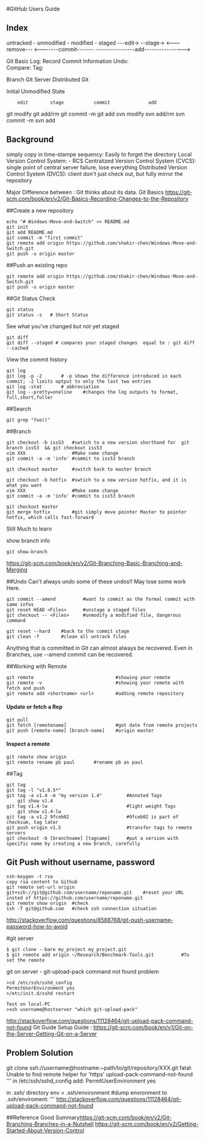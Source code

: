 #GitHub Users Guide

## Index
untracked - unmodified - modified - staged
                   ---edit->   --stage->
    <---remove---  <-------commit-------
    ----------------add---------------->

Git Basic
    Log:    Record Commit Information
    Undo:   
    Compare:
    Tag:

Branch
Git Server
Distributed Git

Initial Unmodified State

        edit        stage           commit              add
git     modify      git add/rm      git commit -m       git add
svn     modify      svn add/rm      svn commit -m       svn add


## Background
simply copy in time-stampe sequency: Easily to forget the directory
Local Version Control System: - RCS
Centralized Version Control System (CVCS): single point of central server failure, lose everything
Distributed Version Control System (DVCS): client don't just check out, but fully mirror the repository

Major Difference between : Git thinks about its data.
Git Basics <https://git-scm.com/book/en/v2/Git-Basics-Recording-Changes-to-the-Repository>

##Create a new repository
```
echo "# Windows-Move-and-Switch" >> README.md
git init
git add README.md
git commit -m "first commit"
git remote add origin https://github.com/shakir-chen/Windows-Move-and-Switch.git
git push -u origin master
```

##Push an existing repo
```
git remote add origin https://github.com/shakir-chen/Windows-Move-and-Switch.git
git push -u origin master
```

##Git Status Check
```
git status
git status -s   # Short Status
```
See what you've changed but not yet staged
```
git diff
git diff --staged # compares your staged changes  equal to : git diff --cached
```
View the commit history

```
git log
git log -p -2       # -p shows the difference introduced in each commit; -2 limits optput to only the last two entries
git log -stat       # abbreviation
git log --pretty=oneline    #changes the log outputs to format,  full,short,fuller
```

##Search
```
git grep "foo()"
```

##Branch
```
git checkout -b iss53   #swtich to a new version shorthand for  git branch iss53  && git checkout iss53
vim XXX                 #Make some change
git commit -a -m 'info' #commit to iss53 branch

git checkout master     #switch back to master branch

git checkout -b hotfix  #swtich to a new version hotfix, and it is what you want
vim XXX                 #Make some change
git commit -a -m 'info' #commit to iss53 branch

git checkout master
git merge hotfix        #git simply move pointer Master to pointer hotfix, which calls fast-forward
```
Still Much to learn

show branch info
```
git show-branch
```

<https://git-scm.com/book/en/v2/Git-Branching-Basic-Branching-and-Merging>


##Undo
Can't always undo some of these undos!!
May lose some work Here.
```
git commit --amend          #want to commit as the formal commit with same infos
git reset HEAD <Files>      #unstage a staged files
git checkout -- <Files>     #unmodify a modified file, dangerous command
```
```
git reset --hard    #back to the commit stage
git clean -f        #clean all untrack files
```
Anything that is committed in Git can almost always be recovered. Even in Branches, use --amend commit can be recovered.

##Working with Remote
```
git remote                              #showing your remote
git remote -v                           #showing your remote with fetch and push
git remote add <shortname> <url>        #adding remote repository
```
#### Update or fetch a Rep
```
git pull
git fetch [remotename]                  #get date from remote projects
git push [remote-name] [branch-name]    #origin master
```
#### Inspect a remote
```
git remote show origin
git remote rename pb paul       #rename pb as paul
```

##Tag
```
git tag
git tag -l "v1.8.5*"
git tag -a v1.4 -m "my version 1.4"         #Annoted Tags
    git show v1.4
git tag v1.4-lw                             #light weight Tags
    git show v1.4-lw
git tag -a v1.2 9fceb02                     #9fceb02 is part of checksum, tag later
git push origin v1.5                        #transfer tags to remote servers
git checkout -b [branchname] [tagname]      #put a version with specific name by creating a new branch, carefully
```

## Git Push without username, password
```
ssh-keygen -t rsa
copy rsa content to Github
git remote set-url origin git+ssh://git@github.com/username/reponame.git    #reset your URL insted of https://github.com/username/reponame.git
git remote show origin  #check
ssh -T git@github.com   #check ssh connection situation
```
<http://stackoverflow.com/questions/8588768/git-push-username-password-how-to-avoid>

#git server
```
$ git clone --bare my_project my_project.git
$ git remote add origin ~/Research/Benchmark-Tools.git          #To set the remote
```


git on server - git-upload-pack command not found problem
```
>cd /etc/ssh/sshd_config
PermitUserEnvironment yes
>/etc/init.d/sshd restart

Test on local-PC
>ssh username@hostserver "which git-upload-pack"
```
<http://stackoverflow.com/questions/11128464/git-upload-pack-command-not-found>
Git Guide Setup Guide : <https://git-scm.com/book/en/v1/Git-on-the-Server-Getting-Git-on-a-Server>


## Problem Solution
git clone ssh://username@hostname:~path/to/git/repository/XXX.git
fatal: Unable to find remote helper for 'https'
upload-pack-command-not-found
'''
in /etc/ssh/sshd_config add:
PermitUserEnvironment yes

in .ssh/ directory
env > .ssh/environment #dump envronment to .ssh/enviroment:
'''
<http://stackoverflow.com/questions/11128464/git-upload-pack-command-not-found>






##Reference
Good Summary<https://git-scm.com/book/en/v2/Git-Branching-Branches-in-a-Nutshell>
<https://git-scm.com/book/en/v2/Getting-Started-About-Version-Control>

